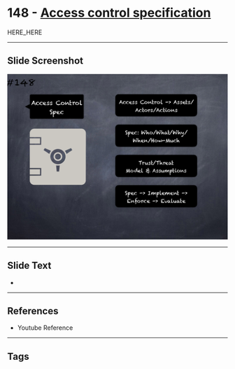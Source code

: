 # 148 - [Access control specification](Access%20control%20specification.md)

HERE_HERE

___
## Slide Screenshot
![0148.png](../images/pitfalls_and_best_practices201/148.png)
___
## Slide Text
- 
___
## References
- Youtube Reference
___
## Tags